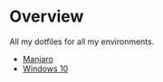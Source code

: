 # Overview

All my dotfiles for all my environments.

* [Manjaro](manjaro/README.md)
* [Windows 10](win10/README.md)